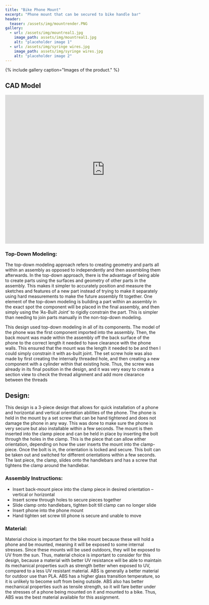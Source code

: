 ```yaml
---
title: "Bike Phone Mount"
excerpt: "Phone mount that can be secured to bike handle bar"
header:
  teaser: /assets/img/mountrender.PNG
gallery:
  - url: /assets/img/mountreal1.jpg
    image_path: assets/img/mountreal1.jpg
    alt: "placeholder image 1"
  - url: /assets/img/syringe wires.jpg
    image_path: assets/img/syringe wires.jpg
    alt: "placeholder image 2"
---
```

{% include gallery caption="Images of the product." %}

## CAD Model
<iframe src="https://vanderbilt643.autodesk360.com/shares/public/SH512d4QTec90decfa6e32f0ba7d00d4c775?mode=embed" width="640" height="480" allowfullscreen="true" webkitallowfullscreen="true" mozallowfullscreen="true"  frameborder="0"></iframe>

### Top-Down Modeling: 
The top-down modeling approach refers to creating geometry and parts all within an assembly as opposed to independently and then assembling them afterwards. In the top-down approach, there is the advantage of being able to create parts using the surfaces and geometry of other parts in the assembly. This makes it simpler to accurately position and measure the sketches and features of a new part instead of trying to make it separately using hard measurements to make the future assembly fit together. One element of the top-down modeling is building a part within an assembly in the exact spot the component will be placed in the final assembly, and then simply using the ‘As-Built Joint’ to rigidly constrain the part. This is simpler than needing to join parts manually in the non-top-down modeling. 

This design used top-down modeling in all of its components. The model of the phone was the first component imported into the assembly. Then, the back mount was made within the assembly off the back surface of the phone to the correct length it needed to have clearance with the phone walls. This ensured that the mount was the length it needed to be and then I could simply constrain it with as-built joint. The set screw hole was also made by first creating the internally threaded hole, and then creating a new component with a cylinder within that existing hole. Thus, the screw was already in its final position in the design, and it was very easy to create a section view to check the thread alignment and add more clearance between the threads

## Design:
This design is a 3-piece design that allows for quick installation of a phone and horizontal and vertical orientation abilities of the phone. The phone is held in the mount by a set screw that can be hand tightened and does not damage the phone in any way. This was done to make sure the phone is very secure but also installable within a few seconds. The mount is then inserted into the clamp piece and can be held in place by inserting the bolt through the holes in the clamp. This is the piece that can allow either orientation, depending on how the user inserts the mount into the clamp-piece. Once the bolt is in, the orientation is locked and secure. This bolt can be taken out and switched for different orientations within a few seconds. The last piece, the clamp, slides onto the handlebars and has a screw that tightens the clamp around the handlebar. 

### Assembly Instructions:
* Insert back-mount piece into the clamp piece in desired orientation – vertical or horizontal
* Insert screw through holes to secure pieces together 
* Slide clamp onto handlebars, tighten bolt till clamp can no longer slide
* Insert phone into the phone mount
* Hand tighten set screw till phone is secure and unable to move

### Material: 
Material choice is important for the bike mount because these will hold a phone and be mounted, meaning it will be exposed to some internal stresses. Since these mounts will be used outdoors, they will be exposed to UV from the sun. Thus, material choice is important to consider for this design, because a material with better UV resistance will be able to maintain its mechanical properties such as strength better when exposed to UV, compared to a less UV resistant material. ABS is generally a better material for outdoor use than PLA. ABS has a higher glass transition temperature, so it is unlikely to become soft from being outside. ABS also has better mechanical properties such as tensile strength, so it will fare better under the stresses of a phone being mounted on it and mounted to a bike. Thus, ABS was the best material available for this assignment. 


